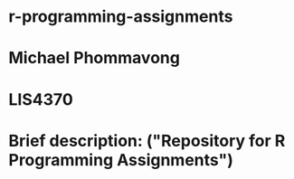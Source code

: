 # r-programming-assignments

# Michael Phommavong
# LIS4370
# Brief description: ("Repository for R Programming Assignments")
